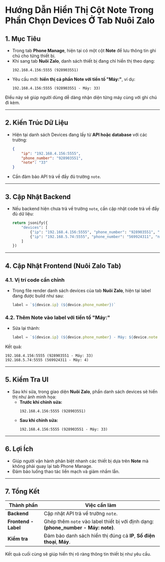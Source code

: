 
# Hướng Dẫn Hiển Thị Cột Note Trong Phần Chọn Devices Ở Tab Nuôi Zalo

## 1. Mục Tiêu
- Trong tab **Phone Manage**, hiện tại có một cột **Note** để lưu thông tin ghi chú cho từng thiết bị.
- Khi sang tab **Nuôi Zalo**, danh sách thiết bị đang chỉ hiển thị theo dạng:
  ```
  192.168.4.156:5555 (928903551)
  ```
- Yêu cầu mới: **hiển thị cả phần Note với tiền tố "Máy:"**, ví dụ:
  ```
  192.168.4.156:5555 (928903551 - Máy: 33)
  ```

Điều này sẽ giúp người dùng dễ dàng nhận diện từng máy cùng với ghi chú đi kèm.

---

## 2. Kiến Trúc Dữ Liệu
- Hiện tại danh sách Devices đang lấy từ **API hoặc database** với các trường:
  ```json
  {
      "ip": "192.168.4.156:5555",
      "phone_number": "928903551",
      "note": "33"
  }
  ```
- Cần đảm bảo API trả về đầy đủ trường `note`.

---

## 3. Cập Nhật Backend
- Nếu backend hiện chưa trả về trường `note`, cần cập nhật code trả về đầy đủ dữ liệu:
  ```python
  return jsonify({
      "devices": [
          {"ip": "192.168.4.156:5555", "phone_number": "928903551", "note": "33"},
          {"ip": "192.168.5.74:5555", "phone_number": "569924311", "note": "4"}
      ]
  })
  ```

---

## 4. Cập Nhật Frontend (Nuôi Zalo Tab)
### 4.1. Vị trí code cần chỉnh
- Trong file render danh sách devices của tab **Nuôi Zalo**, hiện tại label đang được build như sau:
  ```javascript
  label = `${device.ip} (${device.phone_number})`
  ```

### 4.2. Thêm Note vào label với tiền tố "Máy:"
- Sửa lại thành:
  ```javascript
  label = `${device.ip} (${device.phone_number} - Máy: ${device.note || "Không có"})`
  ```

Kết quả:
```
192.168.4.156:5555 (928903551 - Máy: 33)
192.168.5.74:5555 (569924311 - Máy: 4)
```

---

## 5. Kiểm Tra UI
- Sau khi sửa, trong giao diện **Nuôi Zalo**, phần danh sách devices sẽ hiển thị như ảnh minh họa:
  - **Trước khi chỉnh sửa:**
    ```
    192.168.4.156:5555 (928903551)
    ```
  - **Sau khi chỉnh sửa:**
    ```
    192.168.4.156:5555 (928903551 - Máy: 33)
    ```

---

## 6. Lợi Ích
- Giúp người vận hành phân biệt nhanh các thiết bị dựa trên **Note** mà không phải quay lại tab Phone Manage.
- Đảm bảo luồng thao tác liền mạch và giảm nhầm lẫn.

---

## 7. Tổng Kết
| Thành phần | Việc cần làm |
|------------|--------------|
| **Backend** | Cập nhật API trả về trường `note`. |
| **Frontend - Label** | Ghép thêm `note` vào label thiết bị với định dạng: **(phone_number - Máy: note)**. |
| **Kiểm tra** | Đảm bảo danh sách hiển thị đúng cả **IP**, **Số điện thoại**, **Máy**. |

Kết quả cuối cùng sẽ giúp hiển thị rõ ràng thông tin thiết bị như yêu cầu.
